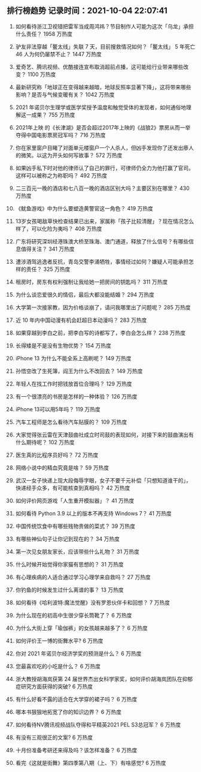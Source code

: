 
## 排行榜趋势 记录时间：2021-10-04 22:07:41
  
  1. 如何看待浙江卫视错把雷军当成周鸿祎？节目制作人可能为这次「乌龙」承担什么责任？ 1958 万热度
    
  2. 驴友非法穿越「鳌太线」失联 7 天，目前搜救情况如何？「鳌太线」 5 年死亡 46 人为何仍屡禁不止？ 1447 万热度
    
  3. 爱奇艺、腾讯视频、优酷接连宣布取消超前点播，这可能给行业带来哪些改变？ 1100 万热度
    
  4. 最新研究称「地球正在变得越来越暗，地球反照率显著下降」，这将带来哪些影响？是否与气候变暖有关？ 1042 万热度
    
  5. 2021 年诺贝尔生理学或医学奖授予温度和触觉受体的发现者，如何通俗地理解这一成果？ 755 万热度
    
  6. 2021年上映 的《长津湖》是否会超过2017年上映的《战狼2》票房从而一举夺得中国电影票房冠军吗？ 716 万热度
    
  7. 你在家里窗户目睹了对面单元楼窗户一个人杀人，但凶手发现你了还发出瘆人的微笑。以这为开头如何写故事？ 572 万热度
    
  8. 如果凶手私下时对他的律师认了自己的罪行，可律师仍全力为他打赢了官司。这样可以被称之为称职吗？ 492 万热度
    
  9. 二三百元一晚的酒店和七八百一晚的酒店区别大吗？主要区别在哪里？ 430 万热度
    
  10. 《鱿鱼游戏》中为什么要塑造黄警官这一角色？ 419 万热度
    
  11. 13岁女孩喝敌草快检查结果已出来，家属称「孩子比较清醒」？现在情况怎么样了，可以化险为夷吗？ 408 万热度
    
  12. 广东将研究深圳经港珠澳大桥至珠海、澳门通道，释放了什么信号？有哪些信息值得关注？ 341 万热度
    
  13. 遭涉酒驾逃逸者反抗，青岛交警李涌牺牲，事情经过如何？嫌疑人可能承担怎样的责任？ 325 万热度
    
  14. 租房时，房东有权利强制让我给她一把房间的钥匙吗？ 311 万热度
    
  15. 为什么谈恋爱很久的情侣，最后大都没能结婚？ 294 万热度
    
  16. 大学第一次接家教，因为价格谈崩了，请问我哪里出了问题呢？ 285 万热度
    
  17. 近 10 年内中国动漫有机会赶超日本动漫吗？ 283 万热度
    
  18. 如果穿越到李白之前，把李白写的诗都写了，李白会怎么样？ 238 万热度
    
  19. 长得矮是不是没有生物优势？ 154 万热度
    
  20. iPhone 13 为什么不能全系上高刷呢？ 149 万热度
    
  21. 孙悟空改了生死簿，阎王为什么不改回去？ 149 万热度
    
  22. 年轻人在找工作时把钱放首位合理吗？ 129 万热度
    
  23. 有一个很漂亮的书房是怎样的一种体验？ 126 万热度
    
  24. iPhone 13可以用5年吗？ 119 万热度
    
  25. 汽车工程师是怎么看待汽车贴膜的？ 109 万热度
    
  26. 大家觉得张云雷在天津鼓曲社成立时司鼓的表现如何，对接下来的鼓曲演出有什么期待呢？ 102 万热度
    
  27. 医生真的比程序员好吗？ 72 万热度
    
  28. 网络小说中的精血究竟是啥？ 59 万热度
    
  29. 武汉一女子快递上现大段侮辱字眼，女子不要千元补偿「只想知道谁干的」，快递经手众多，有可能核查到真相吗？ 42 万热度
    
  30. 如何评价网页游戏「人生重开模拟器」？ 41 万热度
    
  31. 如何看待 Python 3.9 以上的版本不再支持 Windows 7？ 41 万热度
    
  32. 中国传统饮食中有哪些贱物贵做的菜式？ 39 万热度
    
  33. 有哪些神仙句子让你记到现在的？ 34 万热度
    
  34. 第一次见女朋友家长，应该带些什么礼物？ 31 万热度
    
  35. 什么时候开始觉得你家猫有思想的？ 31 万热度
    
  36. 有心理疾病的人适合通过学习心理学来自救吗？ 27 万热度
    
  37. 你钓鱼的时候发生过什么离谱的事？ 13 万热度
    
  38. 如何看待《哈利波特:魔法觉醒》没有罗恩伙伴卡和回想？ 7 万热度
    
  39. 为什么现在的初高中生很少穿长筒靴了？ 6 万热度
    
  40. 为什么大街上穿「瑜伽裤」的女孩越来越多了？ 6 万热度
    
  41. 如何评价王一博的街舞水平? 6 万热度
    
  42. 你对 2021 年诺贝尔经济学奖的预测是什么？ 6 万热度
    
  43. 您最喜欢吃的小吃是什么？ 6 万热度
    
  44. 浙大教授胡海岚获第 24 届世界杰出女科学家奖，如何评价胡海岚团队在抑郁症研究方面获得的突破? 6 万热度
    
  45. 有什么好看不露的适合在大学穿的裙子吗？ 6 万热度
    
  46. 哪本书狠狠地拓宽了你的知识边界？ 6 万热度
    
  47. 如何看待NV腾讯视频战队夺得和平精英2021 PEL S3总冠军？ 6 万热度
    
  48. 有没有三观很正的文案? 6 万热度
    
  49. 十月份准备考研还来得及吗？该怎样准备？ 6 万热度
    
  50. 看完《这就是街舞》第四季第八期（上、下）有啥感觉? 6 万热度
    